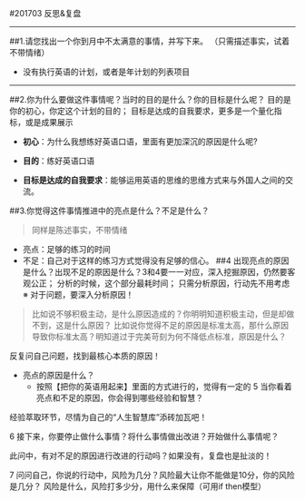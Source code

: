 #201703 反思&复盘
- - - - -
##1.请您找出一个你到月中不太满意的事情，并写下来。
 （只需描述事实，试着不带情绪）
-  没有执行英语的计划，或者是年计划的列表项目
- - - - -
##2.你为什么要做这件事情呢？当时的目的是什么？你的目标是什么呢？
目的是你的初心，你定这个计划的目的；
目标是达成的自我要求，更多是一个量化指标，或是成果展示
 - **初心**：为什么我想练好英语口语，里面有更加深沉的原因是什么呢?

  - **目的**：练好英语口语
  - **目标是达成的自我要求**：能够运用英语的思维的思维方式来与外国人之间的交流。


##3.你觉得这件事情推进中的亮点是什么？不足是什么？
>同样是陈述事实，不带情绪

 - 亮点：足够的练习的时间
 - 不足：自己对于这样的练习方式觉得没有足够的信心。
##4 出现亮点的原因是什么？出现不足的原因是什么？3和4要一一对应，深入挖掘原因，仍然要客观公正；
分析的时候，这个部分最耗时间；
只需分析原因，行动先不用考虑
※ 对于问题，要深入分析原因！
>比如说不够积极主动，是什么原因造成的？你明明知道积极主动，但是却做不到，这是什么原因？
>比如说你觉得不足的原因是标准太高，那什么原因导致你标准太高？明知道过于完美苛刻为何不降低点标准，原因是什么？
> 
反复问自己问题，找到最核心本质的原因！

- 亮点的原因是什么？
    - 按照【把你的英语用起来】里面的方式进行的，觉得有一定的
5 当你看着亮点和不足的原因，你会得到哪些经验和智慧？

经验萃取环节，尽情为自己的“人生智慧库”添砖加瓦吧！


6 接下来，你要停止做什么事情？将什么事情做出改进？开始做什么事情呢？

此问中，有对不足的原因进行改进的行动吗？如果没有，复盘也是扯淡的！


7 问问自己，你说的行动中，风险为几分？风险最大让你不能做是10分，你的风险是几分？
风险是什么，风险打多少分，用什么来保障（可用if then模型）

